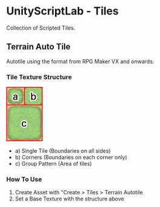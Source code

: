 # UnityScriptLab - Tiles

Collection of Scripted Tiles.

## Terrain Auto Tile

Autotile using the format from RPG Maker VX and onwards.

### Tile Texture Structure

![Tile Structure](doc/terrain_autotile_example.png)

- a) Single Tile (Boundaries on all sides)
- b) Corners (Boundaries on each corner only)
- c) Group Pattern (Area of tiles)


### How To Use

1) Create Asset with "Create > Tiles > Terrain Autotile
2) Set a Base Texture with the structure above
